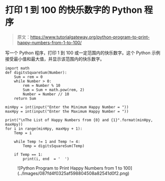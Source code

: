 # 打印 1 到 100 的快乐数字的 Python 程序

> 原文：<https://www.tutorialgateway.org/python-program-to-print-happy-numbers-from-1-to-100/>

写一个 Python 程序，打印 1 到 100 或一定范围内的快乐数字。这个 Python 示例接受最小值和最大值，并显示该范围内的快乐数字。

```
import math
def digitsSquareSum(Number):
    Sum = rem = 0
    while Number > 0:
        rem = Number % 10
        Sum = Sum + math.pow(rem, 2)
        Number = Number // 10
    return Sum

minHpy = int(input("Enter the Minimum Happy Number = "))
maxHpy = int(input("Enter the Maximum Happy Number = "))

print("\nThe List of Happy Numbers from {0} and {1}".format(minHpy, maxHpy)) 
for i in range(minHpy, maxHpy + 1):
    Temp = i

    while Temp != 1 and Temp != 4:
        Temp = digitsSquareSum(Temp)

    if Temp == 1:
        print(i, end  = '  ')
```

<figure class="wp-block-image size-large">![Python Program to Print Happy Numbers from 1 to 100](../Images/087fd4f0325af598804508a82541d0f2.png)</figure>